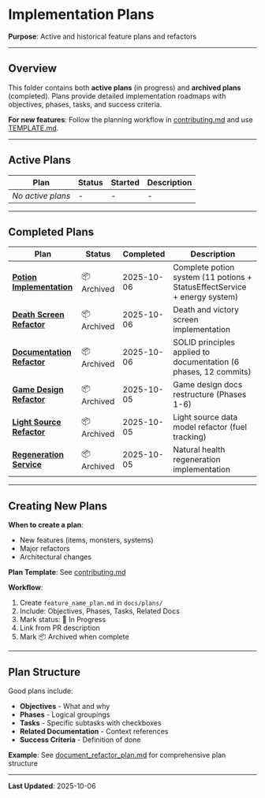 # Implementation Plans

**Purpose**: Active and historical feature plans and refactors

---

## Overview

This folder contains both **active plans** (in progress) and **archived plans** (completed). Plans provide detailed implementation roadmaps with objectives, phases, tasks, and success criteria.

**For new features**: Follow the planning workflow in [contributing.md](../contributing.md) and use [TEMPLATE.md](./TEMPLATE.md).

---

## Active Plans

| Plan | Status | Started | Description |
|------|--------|---------|-------------|
| _No active plans_ | - | - | - |

---

## Completed Plans

| Plan | Status | Completed | Description |
|------|--------|-----------|-------------|
| **[Potion Implementation](./potion_implementation_plan.md)** | 📦 Archived | 2025-10-06 | Complete potion system (11 potions + StatusEffectService + energy system) |
| **[Death Screen Refactor](./death_screen_refactor.md)** | 📦 Archived | 2025-10-06 | Death and victory screen implementation |
| **[Documentation Refactor](./document_refactor_plan.md)** | 📦 Archived | 2025-10-06 | SOLID principles applied to documentation (6 phases, 12 commits) |
| **[Game Design Refactor](./game_design_document_refactor_plan.md)** | 📦 Archived | 2025-10-05 | Game design docs restructure (Phases 1-6) |
| **[Light Source Refactor](./light_source_plan.md)** | 📦 Archived | 2025-10-05 | Light source data model refactor (fuel tracking) |
| **[Regeneration Service](./regeneration_plan.md)** | 📦 Archived | 2025-10-05 | Natural health regeneration implementation |

---

## Creating New Plans

**When to create a plan**:
- New features (items, monsters, systems)
- Major refactors
- Architectural changes

**Plan Template**: See [contributing.md](../contributing.md#2-create-plan-for-features)

**Workflow**:
1. Create `feature_name_plan.md` in `docs/plans/`
2. Include: Objectives, Phases, Tasks, Related Docs
3. Mark status: 🚧 In Progress
4. Link from PR description
5. Mark 📦 Archived when complete

---

## Plan Structure

Good plans include:
- **Objectives** - What and why
- **Phases** - Logical groupings
- **Tasks** - Specific subtasks with checkboxes
- **Related Documentation** - Context references
- **Success Criteria** - Definition of done

**Example**: See [document_refactor_plan.md](./document_refactor_plan.md) for comprehensive plan structure

---

**Last Updated**: 2025-10-06
